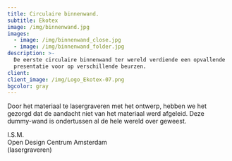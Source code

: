 ```yaml
---
title: Circulaire binnenwand.
subtitle: Ekotex
image: /img/binnenwand.jpg
images:
  - image: /img/binnenwand_close.jpg
  - image: /img/binnenwand_folder.jpg
description: >-
  De eerste circulaire binnenwand ter wereld verdiende een opvallende
  presentatie voor op verschillende beurzen.
client:
client_image: /img/Logo_Ekotex-07.png
bgcolor: gray
---
```


Door het materiaal te lasergraveren met het ontwerp, hebben we het gezorgd dat de aandacht niet van het materiaal werd afgeleid. Deze dummy-wand is ondertussen al de hele wereld over geweest. &nbsp;

I.S.M.<br>Open Design Centrum Amsterdam<br>(lasergraveren)